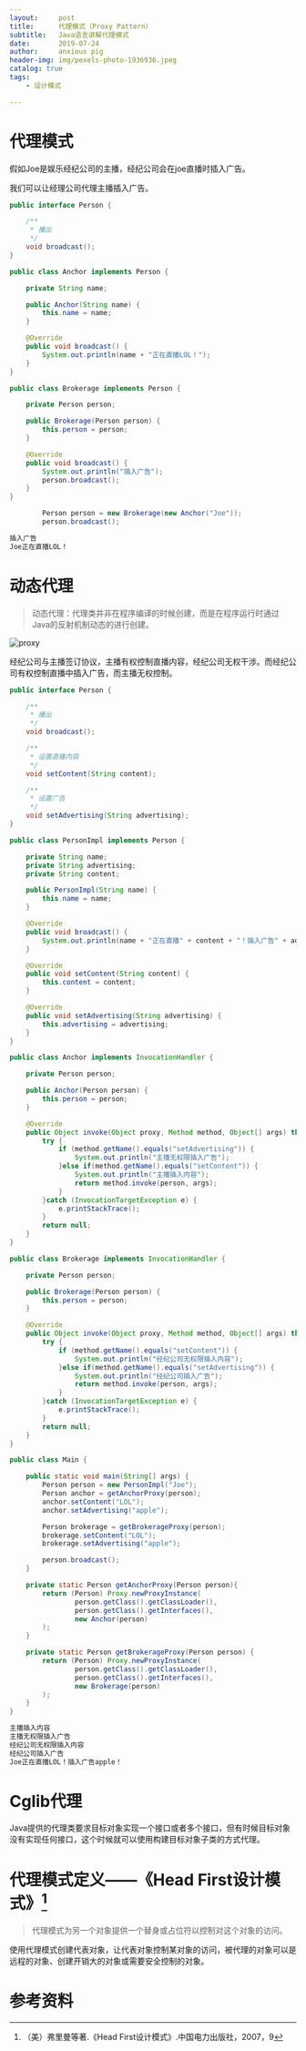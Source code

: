 ```yaml
---
layout:     post
title:      代理模式（Proxy Pattern）
subtitle:   Java语言讲解代理模式
date:       2019-07-24
author:     anxious pig
header-img: img/pexels-photo-1936936.jpeg
catalog: true
tags:
    - 设计模式

---
```


# 代理模式

假如Joe是娱乐经纪公司的主播，经纪公司会在joe直播时插入广告。

我们可以让经理公司代理主播插入广告。

```java
public interface Person {

    /**
     * 播出
     */
    void broadcast();
}
```



```java
public class Anchor implements Person {

    private String name;

    public Anchor(String name) {
        this.name = name;
    }

    @Override
    public void broadcast() {
        System.out.println(name + "正在直播LOL！");
    }
}
```



```java
public class Brokerage implements Person {

    private Person person;

    public Brokerage(Person person) {
        this.person = person;
    }

    @Override
    public void broadcast() {
        System.out.println("插入广告");
        person.broadcast();
    }
}
```



```java
        Person person = new Brokerage(new Anchor("Joe"));
        person.broadcast();
```



```html
插入广告
Joe正在直播LOL！
```



# 动态代理

> 动态代理：代理类并非在程序编译的时候创建，而是在程序运行时通过Java的反射机制动态的进行创建。

![proxy](https://zhazige-com.oss-cn-qingdao.aliyuncs.com/design-mode/proxy.jpg?x-oss-process=style/watermark)

经纪公司与主播签订协议，主播有权控制直播内容，经纪公司无权干涉。而经纪公司有权控制直播中插入广告，而主播无权控制。

```java
public interface Person {

    /**
     * 播出
     */
    void broadcast();

    /**
     * 设置直播内容
     */
    void setContent(String content);

    /**
     * 设置广告
     */
    void setAdvertising(String advertising);
}
```



```java
public class PersonImpl implements Person {

    private String name;
    private String advertising;
    private String content;

    public PersonImpl(String name) {
        this.name = name;
    }

    @Override
    public void broadcast() {
        System.out.println(name + "正在直播" + content + "！插入广告" + advertising + "！");
    }

    @Override
    public void setContent(String content) {
        this.content = content;
    }

    @Override
    public void setAdvertising(String advertising) {
        this.advertising = advertising;
    }
}
```



```java
public class Anchor implements InvocationHandler {

    private Person person;

    public Anchor(Person person) {
        this.person = person;
    }

    @Override
    public Object invoke(Object proxy, Method method, Object[] args) throws Throwable {
        try {
            if (method.getName().equals("setAdvertising")) {
                System.out.println("主播无权限插入广告");
            }else if(method.getName().equals("setContent")) {
                System.out.println("主播插入内容");
                return method.invoke(person, args);
            }
        }catch (InvocationTargetException e) {
            e.printStackTrace();
        }
        return null;
    }
}
```



```java
public class Brokerage implements InvocationHandler {

    private Person person;

    public Brokerage(Person person) {
        this.person = person;
    }

    @Override
    public Object invoke(Object proxy, Method method, Object[] args) throws Throwable {
        try {
            if (method.getName().equals("setContent")) {
                System.out.println("经纪公司无权限插入内容");
            }else if(method.getName().equals("setAdvertising")) {
                System.out.println("经纪公司插入广告");
                return method.invoke(person, args);
            }
        }catch (InvocationTargetException e) {
            e.printStackTrace();
        }
        return null;
    }
}
```



```java
public class Main {

    public static void main(String[] args) {
        Person person = new PersonImpl("Joe");
        Person anchor = getAnchorProxy(person);
        anchor.setContent("LOL");
        anchor.setAdvertising("apple");

        Person brokerage = getBrokerageProxy(person);
        brokerage.setContent("LOL");
        brokerage.setAdvertising("apple");

        person.broadcast();
    }

    private static Person getAnchorProxy(Person person){
        return (Person) Proxy.newProxyInstance(
                person.getClass().getClassLoader(),
                person.getClass().getInterfaces(),
                new Anchor(person)
        );
    }

    private static Person getBrokerageProxy(Person person) {
        return (Person) Proxy.newProxyInstance(
                person.getClass().getClassLoader(),
                person.getClass().getInterfaces(),
                new Brokerage(person)
        );
    }
}
```



```html
主播插入内容
主播无权限插入广告
经纪公司无权限插入内容
经纪公司插入广告
Joe正在直播LOL！插入广告apple！
```



# Cglib代理

Java提供的代理类要求目标对象实现一个接口或者多个接口，但有时候目标对象没有实现任何接口，这个时候就可以使用构建目标对象子类的方式代理。









# 代理模式定义——《Head First设计模式》[^1]

> 代理模式为另一个对象提供一个替身或占位符以控制对这个对象的访问。

使用代理模式创建代表对象，让代表对象控制某对象的访问，被代理的对象可以是远程的对象、创建开销大的对象或需要安全控制的对象。

# 参考资料

[^1]: （美）弗里曼等著.《Head First设计模式》.中国电力出版社，2007，9

